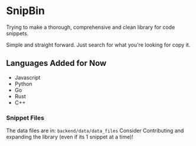 # SnipBin
Trying to make a thorough, comprehensive and clean library for code snippets.

Simple and straight forward. Just search for what you're looking for copy it.

## Languages Added for Now
- Javascript
- Python
- Go
- Rust
- C++

### Snippet Files
The data files are in: `backend/data/data_files`
Consider Contributing and expanding the library (even if its 1 snippet at a time)!
